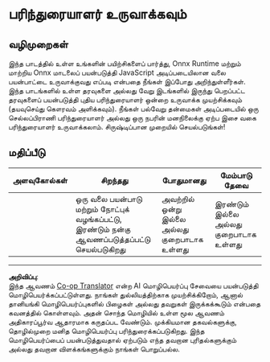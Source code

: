 <!--
CO_OP_TRANSLATOR_METADATA:
{
  "original_hash": "799ed651e2af0a7cad17c6268db11578",
  "translation_date": "2025-10-11T11:58:14+00:00",
  "source_file": "4-Classification/4-Applied/assignment.md",
  "language_code": "ta"
}
-->
# பரிந்துரையாளர் உருவாக்கவும்

## வழிமுறைகள்

இந்த பாடத்தில் உள்ள உங்களின் பயிற்சிகளைப் பார்த்து, Onnx Runtime மற்றும் மாற்றிய Onnx மாடலைப் பயன்படுத்தி JavaScript அடிப்படையிலான வலை பயன்பாட்டை உருவாக்குவது எப்படி என்பதை நீங்கள் இப்போது அறிந்துள்ளீர்கள். இந்த பாடங்களில் உள்ள தரவுகளை அல்லது வேறு இடங்களில் இருந்து பெறப்பட்ட தரவுகளைப் பயன்படுத்தி புதிய பரிந்துரையாளர் ஒன்றை உருவாக்க முயற்சிக்கவும் (தயவுசெய்து கௌரவம் அளிக்கவும்). நீங்கள் பல்வேறு தன்மைகள் அடிப்படையில் ஒரு செல்லப்பிராணி பரிந்துரையாளர் அல்லது ஒரு நபரின் மனநிலைக்கு ஏற்ப இசை வகை பரிந்துரையாளர் உருவாக்கலாம். சிருஷ்டிப்பான முறையில் செயல்படுங்கள்!

## மதிப்பீடு

| அளவுகோல்கள் | சிறந்தது                                                               | போதுமானது                              | மேம்பாடு தேவை                     |
| ----------- | --------------------------------------------------------------------- | -------------------------------------- | -------------------------------- |
|             | ஒரு வலை பயன்பாடு மற்றும் நோட்புக் வழங்கப்பட்டு, இரண்டும் நன்கு ஆவணப்படுத்தப்பட்டு செயல்படுகிறது | அவற்றில் ஒன்று இல்லை அல்லது குறைபாடாக உள்ளது | இரண்டும் இல்லை அல்லது குறைபாடாக உள்ளது |

---

**அறிவிப்பு**:  
இந்த ஆவணம் [Co-op Translator](https://github.com/Azure/co-op-translator) என்ற AI மொழிபெயர்ப்பு சேவையை பயன்படுத்தி மொழிபெயர்க்கப்பட்டுள்ளது. நாங்கள் துல்லியத்திற்காக முயற்சிக்கிறோம், ஆனால் தானியங்கி மொழிபெயர்ப்புகளில் பிழைகள் அல்லது தவறுகள் இருக்கக்கூடும் என்பதை கவனத்தில் கொள்ளவும். அதன் சொந்த மொழியில் உள்ள மூல ஆவணம் அதிகாரப்பூர்வ ஆதாரமாக கருதப்பட வேண்டும். முக்கியமான தகவல்களுக்கு, தொழில்முறை மனித மொழிபெயர்ப்பு பரிந்துரைக்கப்படுகிறது. இந்த மொழிபெயர்ப்பைப் பயன்படுத்துவதால் ஏற்படும் எந்த தவறான புரிதல்களுக்கும் அல்லது தவறான விளக்கங்களுக்கும் நாங்கள் பொறுப்பல்ல.